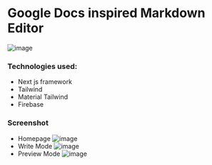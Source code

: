 # Google Docs inspired Markdown Editor 


![image](https://user-images.githubusercontent.com/23181294/126755732-83800c66-db49-4e21-ad61-480a721f5c00.png)

### Technologies used:
- Next js framework
- Tailwind
- Material Tailwind
- Firebase

### Screenshot

- Homepage
![image](https://user-images.githubusercontent.com/23181294/126757738-cc5103f6-7668-4ca0-916f-64a36834d2d7.png)
- Write Mode
![image](https://user-images.githubusercontent.com/23181294/126758068-7adeea41-1972-4b2a-9fac-8b24b444299a.png)
- Preview Mode
![image](https://user-images.githubusercontent.com/23181294/126758091-fc38397a-e26d-4123-80b2-cdbab9fba53b.png)
